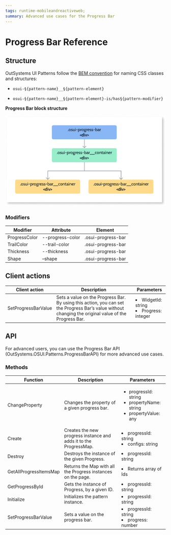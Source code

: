 ```yaml
---
tags: runtime-mobileandreactiveweb; 
summary: Advanced use cases for the Progress Bar
---
```


# Progress Bar Reference

## Structure

OutSystems UI Patterns follow the [BEM convention](http://getbem.com/introduction/) for naming CSS classes and structures:

* ``osui-§{pattern-name}__§{pattern-element}``

* ``osui-§{pattern-name}__§{pattern-element}-is/has§{pattern-modifier}``

**Progress Bar block structure**

![Progress Bar Structure](images/progressbar-diag.png)

### Modifiers

|**Modifier**|**Attribute**|**Element**|
|---|---|---|
|ProgressColor|--progress-color|.osui-progress-bar|
|TrailColor|--trail-color|.osui-progress-bar|
|Thickness|--thickness|.osui-progress-bar|
|Shape|–shape|.osui-progress-bar|


## Client actions

|**Client action**|**Description**|**Parameters**|
|---|---|---|
|SetProgressBarValue|Sets a value on the Progress Bar. By using this action, you can set the Progress Bar’s value without changing the original value of the Progress Bar.|<li>WidgetId: string </li><li>Progress: integer</li>|

## API

For advanced users, you can use the Progress Bar API (OutSystems.OSUI.Patterns.ProgressBarAPI) for more advanced use cases.

### Methods

|**Function**|**Description**|**Parameters**|
|---|---|---|
|ChangeProperty|Changes the property of a given progress bar.|<ul><li>progressId: string</li><li> propertyName: string</li><li>propertyValue: any</li></ul>|
|Create|Creates the new progress instance and adds it to the ProgressMap.| <li>progressId: string</li><li>configs: string</li>|
|Destroy|Destroys the instance of the given Progress.|<li>progressId: string</li>|
|GetAllProgressItemsMap|Returns the Map with all the Progress instances on the page.|<li>Returns array of Ids</li>|
|GetProgressById|Gets the instance of Progress, by a given ID.|<li>progressId: string</li>|
|Initialize|Initializes the pattern instance.|<li>progressId: string</li>|
|SetProgressBarValue|Sets a value on the progress bar.|<li>progressId: string</li><li>progress: number</li>|

